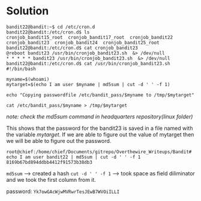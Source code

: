 # Solution

```
bandit22@bandit:~$ cd /etc/cron.d
bandit22@bandit:/etc/cron.d$ ls
cronjob_bandit15_root  cronjob_bandit17_root  cronjob_bandit22  cronjob_bandit23  cronjob_bandit24  cronjob_bandit25_root
bandit22@bandit:/etc/cron.d$ cat cronjob_bandit23
@reboot bandit23 /usr/bin/cronjob_bandit23.sh  &> /dev/null
* * * * * bandit23 /usr/bin/cronjob_bandit23.sh  &> /dev/null
bandit22@bandit:/etc/cron.d$ cat /usr/bin/cronjob_bandit23.sh 
#!/bin/bash

myname=$(whoami)
mytarget=$(echo I am user $myname | md5sum | cut -d ' ' -f 1)

echo "Copying passwordfile /etc/bandit_pass/$myname to /tmp/$mytarget"

cat /etc/bandit_pass/$myname > /tmp/$mytarget
```
*note: check the md5sum command in headquarters repository(linux folder)*

This shows that the password for the bandit23 is saved in a file named with the variable *mytarget*.
If we are able to figure out the value of mytarget then we will be able to figure out the password.


```
root@chief:/home/chief/Documents/gitrepo/Overthewire_Writeups/Bandit# echo I am user bandit22 | md5sum | cut -d ' ' -f 1
8169b67bd894ddbb4412f91573b38db3
```
`md5sum` --> created a hash
`cut -d ' ' -f 1` --> took space as field diliminator and we took the first column from it.


password: `Yk7owGAcWjwMVRwrTesJEwB7WVOiILLI`